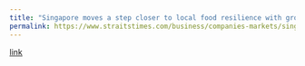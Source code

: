 ```yaml
---
title: "Singapore moves a step closer to local food resilience with groundbreaking of Sats food hub"
permalink: https://www.straitstimes.com/business/companies-markets/singapore-moves-a-step-closer-to-local-food-resilience-with-groundbreaking-of-sats-food-hub
---
```

[link](https://www.straitstimes.com/business/companies-markets/singapore-moves-a-step-closer-to-local-food-resilience-with-groundbreaking-of-sats-food-hub)
